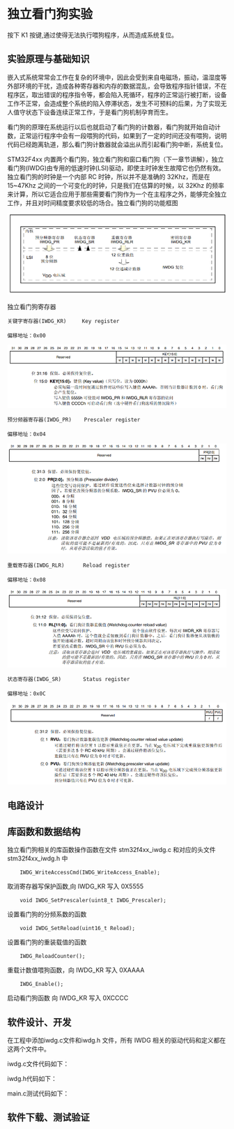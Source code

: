 # 独立看门狗实验 #

按下 K1 按键,通过使得无法执行喂狗程序，从而造成系统复位。

## 实验原理与基础知识 ##

嵌入式系统常常会工作在复杂的环境中，因此会受到来自电磁场，振动，温湿度等外部环境的干扰，造成各种寄存器和内存的数据混乱，会导致程序指针错误，不在程序区，取出错误的程序指令等，都会陷入死循环，程序的正常运行被打断，设备工作不正常，会造成整个系统的陷入停滞状态，发生不可预料的后果，为了实现无人值守状态下设备连续正常工作，于是看门狗机制孕育而生。

看门狗的原理在系统运行以后也就启动了看门狗的计数器，看门狗就开始自动计数，正常运行程序中会有一段喂狗的代码，如果到了一定的时间还没有喂狗，说明代码已经跑离轨道，那么看门狗计数器就会溢出从而引起看门狗中断，系统复位。

STM32F4xx 内置两个看门狗，独立看门狗和窗口看门狗（下一章节讲解），独立看门狗(IWDG)由专用的低速时钟(LSI)驱动，即使主时钟发生故障它也仍然有效。独立看门狗的时钟是一个内部 RC 时钟，所以并不是准确的 32Khz，而是在 15~47Khz 之间的一个可变化的时钟，只是我们在估算的时候，以 32Khz 的频率来计算，所以它适合应用于那些需要看门狗作为一个在主程序之外，能够完全独立工作，并且对时间精度要求较低的场合。独立看门狗的功能框图

![](img/chapter14/1.1.1.png) 

独立看门狗寄存器

    关键字寄存器(IWDG_KR)     Key register
    
    偏移地址：0x00
      
![](img/chapter14/1.1.2.png) 
    
    预分频器寄存器(IWDG_PR)    Prescaler register
    
    偏移地址：0x04
    
![](img/chapter14/1.1.3.png) 

    重载寄存器(IWDG_RLR)      Reload register
    
    偏移地址：0x08
    
![](img/chapter14/1.1.4.png) 

    状态寄存器(IWDG_SR)       Status register
    
    偏移地址：0x0C
    
![](img/chapter14/1.1.5.png) 
    
    
## 电路设计 ##


## 库函数和数据结构 ##
独立看门狗相关的库函数操作函数在文件 stm32f4xx_iwdg.c 和对应的头文件 stm32f4xx_iwdg.h 中

        IWDG_WriteAccessCmd(IWDG_WriteAccess_Enable);
        
取消寄存器写保护函数,向 IWDG_KR 写入 0X5555

        void IWDG_SetPrescaler(uint8_t IWDG_Prescaler);   
        
设置看门狗的分频系数的函数

        void IWDG_SetReload(uint16_t Reload);
        
设置看门狗的重装载值的函数

        IWDG_ReloadCounter(); 
        
重载计数值喂狗函数，向 IWDG_KR 写入 0XAAAA

        IWDG_Enable();  
        
启动看门狗函数 向 IWDG_KR 写入 0XCCCC

## 软件设计、开发 ##

在工程中添加iwdg.c文件和iwdg.h 文件，所有 IWDG 相关的驱动代码和定义都在这两个文件中。

iwdg.c文件代码如下：

iwdg.h代码如下：

main.c测试代码如下：

## 软件下载、测试验证 ##



